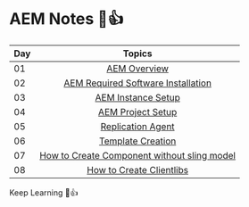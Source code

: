 # AEM Notes 🩷👍

| Day |   Topics     | 
| ----- | :------------------: |
| 01    |  [ AEM Overview](./AEM-Notes/01_AEM_Overview.md) |
| 02    |  [ AEM Required Software Installation](./AEM-Notes/02_Software_Installations.md) |
| 03    |  [ AEM Instance Setup](./AEM-Notes/03_AEM_Instances_Setup.md) |
| 04    |  [ AEM Project Setup](./AEM-Notes/04_AEM_Project_Setup.md) |
| 05    |  [ Replication Agent](./AEM-Notes/05_Replication&ReverseReplication.md) |
| 06    |  [ Template Creation](./AEM-Notes/06_Templates.md) |
| 07    |  [ How to Create Component without sling model](./AEM-Notes/07_Create_Component.md) |
| 08    |  [ How to Create Clientlibs](./AEM-Notes/08_Clientlibs_creation.md) |

Keep Learning 🩷👍
